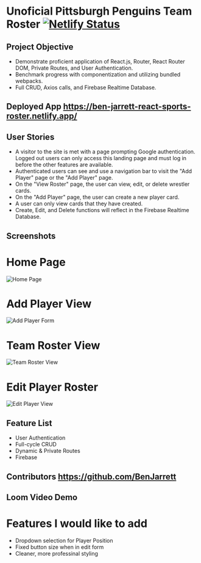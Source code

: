 # Unoficial Pittsburgh Penguins Team Roster [![Netlify Status](https://api.netlify.com/api/v1/badges/35e9e238-b2fc-4f80-9002-b1e25fcc4d82/deploy-status)](https://app.netlify.com/sites/hmp-wwe-rewind/deploys)

## Project Objective

- Demonstrate proficient application of React.js, Router, React Router DOM, Private Routes, and User Authentication.
- Benchmark progress with componentization and utilizing bundled webpacks.
- Full CRUD, Axios calls, and Firebase Realtime Database.

## Deployed App https://ben-jarrett-react-sports-roster.netlify.app/


## User Stories

- A visitor to the site is met with a page prompting Google authentication. Logged out users can only access this landing page and must log in before the other features are available.
- Authenticated users can see and use a navigation bar to visit the "Add Player" page or the "Add Player" page.
- On the "View Roster" page, the user can view, edit, or delete wrestler cards. 
- On the "Add Player" page, the user can create a new player card.
- A user can only view cards that they have created.
- Create, Edit, and Delete functions will reflect in the Firebase Realtime Database.

## Screenshots

# Home Page
![Home Page ](https://user-images.githubusercontent.com/76926244/117729280-3a92ed00-b1b0-11eb-9dcf-69488b5b29f9.png)
# Add Player View 
![Add Player Form](https://user-images.githubusercontent.com/76926244/117729306-47afdc00-b1b0-11eb-81f8-99512cbd7f14.png)
# Team Roster View
![Team Roster View](https://user-images.githubusercontent.com/76926244/117729339-50081700-b1b0-11eb-9ad1-2f5f28cac294.png)
# Edit Player Roster
![Edit Player View](https://user-images.githubusercontent.com/76926244/117729360-55656180-b1b0-11eb-8ba8-48ca83d7dcdc.png)


## Feature List

- User Authentication
- Full-cycle CRUD
- Dynamic & Private Routes
- Firebase

## Contributors https://github.com/BenJarrett

## Loom Video Demo

# Features I would like to add
- Dropdown selection for Player Position
- Fixed button size when in edit form
- Cleaner, more professinal styling

